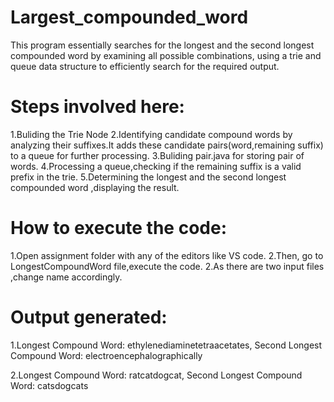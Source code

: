 # Largest_compounded_word
This program essentially searches for the longest and the second longest compounded word  by examining all possible combinations, using a trie and queue data structure to efficiently search for the required output.
# Steps involved here:
1.Buliding the Trie Node 2.Identifying candidate compound words by analyzing their suffixes.It adds these candidate pairs(word,remaining suffix) to a queue for further processing.
3.Buliding pair.java for storing pair of words.
4.Processing a queue,checking if the remaining suffix is a valid prefix in the trie.
5.Determining the longest and the second longest compounded word ,displaying the result.
# How to execute the code:
1.Open assignment folder with any of the editors like VS code.
2.Then, go to  LongestCompoundWord file,execute the code.
2.As there are two input files ,change name accordingly.
# Output generated:
1.Longest Compound Word: ethylenediaminetetraacetates,
  Second Longest Compound Word: electroencephalographically
  
2.Longest Compound Word: ratcatdogcat,
  Second Longest Compound Word: catsdogcats 
